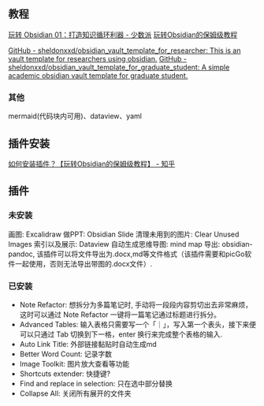 ## 教程

[玩转 Obsidian 01：打造知识循环利器 - 少数派](https://sspai.com/post/62414)
[玩转Obsidian的保姆级教程](https://www.zhihu.com/column/c_1413472005866266624)

[GitHub - sheldonxxd/obsidian\_vault\_template\_for\_researcher: This is an vault template for researchers using obsidian.](https://github.com/sheldonxxd/obsidian_vault_template_for_researcher)
[GitHub - sheldonxxd/obsidian\_vault\_template\_for\_graduate\_student: A simple academic obsidian vault template for graduate student.](https://github.com/sheldonxxd/obsidian_vault_template_for_graduate_student)

### 其他
mermaid(代码块内可用)、dataview、yaml

## 插件安装
[如何安装插件？【玩转Obsidian的保姆级教程】 - 知乎](https://zhuanlan.zhihu.com/p/403001135)

## 插件
### 未安装
画图: Excalidraw
做PPT: Obsidian Slide
清理未用到的图片: Clear Unused Images
索引以及展示: Dataview
自动生成思维导图: mind map
导出: obsidian-pandoc, 该插件可以将文件导出为.docx,md等文件格式（该插件需要和picGo软件一起使用，否则无法导出带图的.docx文件）.
### 已安装
- Note Refactor: 想拆分为多篇笔记时, 手动将一段段内容剪切出去非常麻烦，这时可以通过 Note Refactor 一键将一篇笔记通过标题进行拆分。
- Advanced Tables: 输入表格只需要写一个「｜」，写入第一个表头，接下来便可以只通过 Tab 切换到下一格，enter 换行来完成整个表格的输入.
- Auto Link Title: 外部链接黏贴时自动生成md
- Better Word Count: 记录字数
- lmage Toolkit: 图片放大查看等功能
- Shortcuts extender: 快捷键?
- Find and replace in selection: 只在选中部分替换
- Collapse All: 关闭所有展开的文件夹